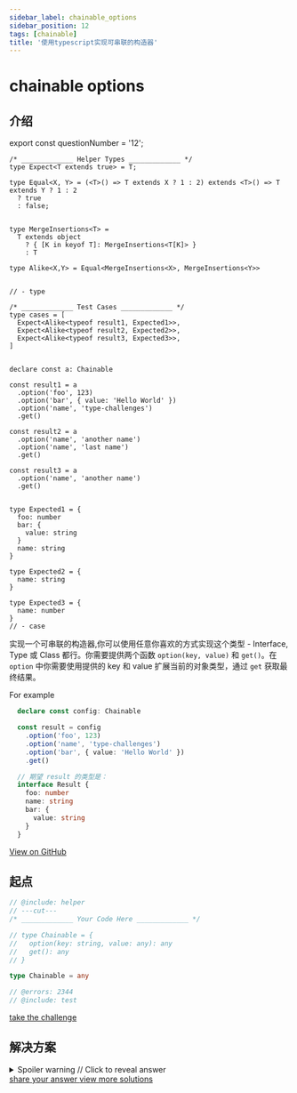 ```yaml
---
sidebar_label: chainable_options
sidebar_position: 12
tags: [chainable]
title: '使用typescript实现可串联的构造器'
---
```


# chainable options

## 介绍

export const questionNumber = '12';

```twoslash include helper
/* _____________ Helper Types _____________ */
type Expect<T extends true> = T;

type Equal<X, Y> = (<T>() => T extends X ? 1 : 2) extends <T>() => T extends Y ? 1 : 2
  ? true
  : false;


type MergeInsertions<T> =
  T extends object
    ? { [K in keyof T]: MergeInsertions<T[K]> }
    : T

type Alike<X,Y> = Equal<MergeInsertions<X>, MergeInsertions<Y>>


// - type
```

```twoslash include test
/* _____________ Test Cases _____________ */
type cases = [
  Expect<Alike<typeof result1, Expected1>>,
  Expect<Alike<typeof result2, Expected2>>,
  Expect<Alike<typeof result3, Expected3>>,
]


declare const a: Chainable

const result1 = a
  .option('foo', 123)
  .option('bar', { value: 'Hello World' })
  .option('name', 'type-challenges')
  .get()

const result2 = a
  .option('name', 'another name')
  .option('name', 'last name')
  .get()

const result3 = a
  .option('name', 'another name')
  .get()


type Expected1 = {
  foo: number
  bar: {
    value: string
  }
  name: string
}

type Expected2 = {
  name: string
}

type Expected3 = {
  name: number
}
// - case
```

实现一个可串联的构造器,你可以使用任意你喜欢的方式实现这个类型 - Interface, Type 或 Class 都行。你需要提供两个函数 `option(key, value)` 和 `get()`。在 `option` 中你需要使用提供的 key 和 value 扩展当前的对象类型，通过 `get` 获取最终结果。


For example

```ts
  declare const config: Chainable

  const result = config
    .option('foo', 123)
    .option('name', 'type-challenges')
    .option('bar', { value: 'Hello World' })
    .get()

  // 期望 result 的类型是：
  interface Result {
    foo: number
    name: string
    bar: {
      value: string
    }
  }
```

<span className="badge-links">
  <a className="view" target="\_blank" href={`https://tsch.js.org/${questionNumber}`}>
    View on GitHub
  </a>
</span>

## 起点

```ts twoslash
// @include: helper
// ---cut---
/* _____________ Your Code Here _____________ */

// type Chainable = {
//   option(key: string, value: any): any
//   get(): any
// }

type Chainable = any

// @errors: 2344
// @include: test
```

<span className="badge-links">
  <a
    className="challenge"
    target="\_blank"
    href={`https://tsch.js.org/${questionNumber}/play`}
  >
    take the challenge
  </a>
</span>

## 解决方案

<details>

<summary>Spoiler warning // Click to reveal answer</summary>

```ts twoslash
// @include: helper

// @errors: 2344
// @include: test

/* _____________ Answer Here _____________ */
/// ---cut---


type Chainable = any

```

</details>

<span className="badge-links">
  <a
    className="share"
    target="\_blank"
    href={`https://tsch.js.org/${questionNumber}/answer`}
  >
    share your answer
  </a>
  <a
    className="solution"
    target="\_blank"
    href={`https://tsch.js.org/${questionNumber}/solutions`}
  >
    view more solutions
  </a>
</span>
